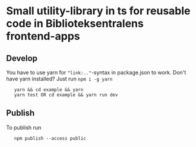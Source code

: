 # Small utility-library in ts for reusable code in Biblioteksentralens frontend-apps

## Develop
You have to use yarn for `"link:.."`-syntax in package.json to work. Don't have yarn installed? Just run `npm i -g yarn`

```
   yarn && cd example && yarn
   yarn test OR cd example && yarn run dev
```

## Publish

To publish run
```
   npm publish --access public
```